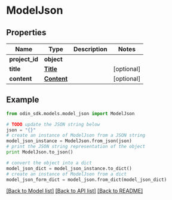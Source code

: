 # ModelJson


## Properties

Name | Type | Description | Notes
------------ | ------------- | ------------- | -------------
**project_id** | **object** |  | 
**title** | [**Title**](Title.md) |  | [optional] 
**content** | [**Content**](Content.md) |  | [optional] 

## Example

```python
from odin_sdk.models.model_json import ModelJson

# TODO update the JSON string below
json = "{}"
# create an instance of ModelJson from a JSON string
model_json_instance = ModelJson.from_json(json)
# print the JSON string representation of the object
print ModelJson.to_json()

# convert the object into a dict
model_json_dict = model_json_instance.to_dict()
# create an instance of ModelJson from a dict
model_json_form_dict = model_json.from_dict(model_json_dict)
```
[[Back to Model list]](../README.md#documentation-for-models) [[Back to API list]](../README.md#documentation-for-api-endpoints) [[Back to README]](../README.md)


